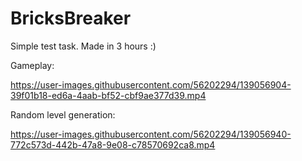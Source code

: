 # BricksBreaker
 
Simple test task. Made in 3 hours :)

Gameplay: 

https://user-images.githubusercontent.com/56202294/139056904-39f01b18-ed6a-4aab-bf52-cbf9ae377d39.mp4

Random level generation:

https://user-images.githubusercontent.com/56202294/139056940-772c573d-442b-47a8-9e08-c78570692ca8.mp4
